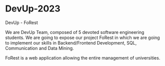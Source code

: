 # DevUp-2023
DevUp - FoRest

We are DevUp Team, composed of 5 devoted software engineering students.
We are going to expose our project FoRest in which we are going to implement our skills in Backend/Frontend Development, SQL, Communication and Data Mining.

FoRest is a web application allowing the entire management of universities.
